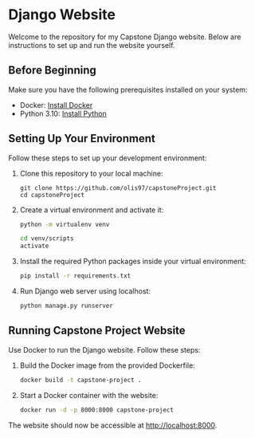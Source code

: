 # Django Website

Welcome to the repository for my Capstone Django website. Below are instructions to set up and run the website yourself.

## Before Beginning

Make sure you have the following prerequisites installed on your system:

- Docker: [Install Docker](https://docs.docker.com/get-docker/)
- Python 3.10: [Install Python](https://www.python.org/downloads/)

## Setting Up Your Environment

Follow these steps to set up your development environment:

1. Clone this repository to your local machine:

   ```
   git clone https://github.com/olis97/capstoneProject.git
   cd capstoneProject
   ```

2. Create a virtual environment and activate it:

   ```bash
   python -m virtualenv venv
   ```

   ```bash
   cd venv/scripts
   activate
   ```
   
3. Install the required Python packages inside your virtual environment:

   ```bash
   pip install -r requirements.txt
   ```

4. Run Django web server using localhost:

   ```bash
   python manage.py runserver
   ```

## Running Capstone Project Website

Use Docker to run the Django website. Follow these steps:

1. Build the Docker image from the provided Dockerfile:

   ```bash
   docker build -t capstone-project .
   ```

2. Start a Docker container with the website:

   ```bash
   docker run -d -p 8000:8000 capstone-project
   ```

The website should now be accessible at [http://localhost:8000](http://127.0.0.1:8000).